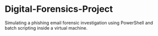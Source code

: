 # Digital-Forensics-Project
Simulating a phishing email forensic investigation using PowerShell and batch scripting inside a virtual machine.
